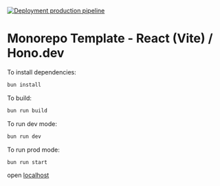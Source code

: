 [![Deployment production pipeline](https://github.com/Felipeazs/monorepo_example/actions/workflows/ci.yml/badge.svg)](https://github.com/Felipeazs/monorepo_example/actions/workflows/ci.yml)

# Monorepo Template - React (Vite) / Hono.dev

To install dependencies:

```bash
bun install
```

To build:

```bash
bun run build
```

To run dev mode:

```bash
bun run dev
```

To run prod mode:

```bash
bun run start
```

open [localhost](http://localhost:3000)
